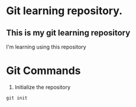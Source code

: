 # Git learning repository.
## This is my git learning repository
I'm learning using this repository

# Git Commands
1. Initialize the repository
```
git init
```
